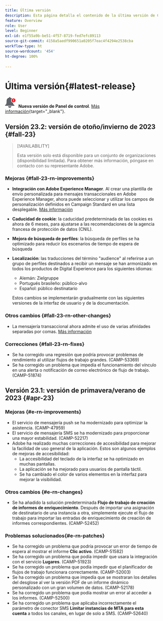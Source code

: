 ```yaml
---
title: Última versión
description: Esta página detalla el contenido de la última versión de Campaign Standard
feature: Overview
role: User
level: Beginner
exl-id: e1f55a9b-be51-4f57-8719-fed7efc89113
source-git-commit: 4158a5aedf990651a0205f7eac4f4294e2538cba
workflow-type: ht
source-wordcount: '454'
ht-degree: 100%

---
```



# Última versión{#latest-release}

![Panel de control](assets/do-not-localize/cp-icon.png) **Nueva versión de Panel de control**. [Más información](https://experienceleague.adobe.com/docs/control-panel/using/release-notes.html?lang=es){target="_blank"}.



## Versión 23.2: versión de otoño/invierno de 2023 {#fall-23}

>[!AVAILABILITY]
>
>Esta versión solo está disponible para un conjunto de organizaciones (disponibilidad limitada). Para obtener más información, póngase en contacto con su representante Adobe.

### Mejoras {#fall-23-rn-improvements}

* **Integración con Adobe Experience Manager**. Al crear una plantilla de envío personalizada para mensajes transaccionales en Adobe Experience Manager, ahora puede seleccionar y utilizar los campos de personalización definidos en Campaign Standard en una lista desplegable. [Más información](../../integrating/using/creating-email-experience-manager.md)

* **Caducidad de cookie**: la caducidad predeterminada de las cookies es ahora de 6 meses, para ajustarse a las recomendaciones de la agencia francesa de protección de datos (CNIL).

* **Mejora de búsqueda de perfiles**: la búsqueda de perfiles se ha optimizado para reducir los escenarios de tiempo de espera de búsqueda

* **Localización**: las traducciones del término &quot;audience&quot; al referirse a un grupo de perfiles destinados a recibir un mensaje se han armonizado en todos los productos de Digital Experience para los siguientes idiomas:

   * Alemán: Zielgruppe
   * Portugués brasileño: público-alvo
   * Español: público destinatario

  Estos cambios se implementarán gradualmente con las siguientes versiones de la interfaz de usuario y de la documentación.


### Otros cambios {#fall-23-rn-other-changes}

* La mensajería transaccional ahora admite el uso de varias afinidades separadas por comas. [Más información](../../sending/using/managing-typologies.md)

### Correcciones {#fall-23-rn-fixes}

* Se ha corregido una regresión que podría provocar problemas de rendimiento al utilizar flujos de trabajo grandes. (CAMP-53369)
* Se ha corregido un problema que impedía el funcionamiento del vínculo en una alerta o notificación de correo electrónico de flujo de trabajo. (CAMP-51874)

## Versión 23.1: versión de primavera/verano de 2023 {#apr-23}

### Mejoras {#e-rn-improvements}

* El servicio de mensajería push se ha modernizado para optimizar la asistencia. (CAMP-47959)
* El servicio de mensajería SMS se ha modernizado para proporcionar una mayor estabilidad. (CAMP-52217)
* Adobe ha realizado muchas correcciones de accesibilidad para mejorar la facilidad de uso general de la aplicación. Estos son algunos ejemplos de mejoras de accesibilidad:
   * La accesibilidad del teclado de la interfaz se ha optimizado en muchas pantallas.
   * La aplicación se ha mejorado para usuarios de pantalla táctil.
   * Se ha cambiado el color de varios elementos en la interfaz para mejorar la visibilidad.

### Otros cambios {#e-rn-changes}

* Se ha añadido la solución predeterminada **Flujo de trabajo de creación de informes de enriquecimiento**. Después de importar una asignación de destinatario de una instancia a otra, simplemente ejecute el flujo de trabajo para importar las entradas de enriquecimiento de creación de informes correspondientes. (CAMP-52452)

### Problemas solucionados{#e-rn-patches}

* Se ha corregido un problema que podría provocar un error de tiempo de espera al mostrar el informe **Clic activo**. (CAMP-51582)
* Se ha corregido un problema que podía impedir que usara la integración con el servicio **Lugares**. (CAMP-51923)
* Se ha corregido un problema que podía impedir que el planificador de flujos de trabajo funcionara correctamente. (CAMP-52003)
* Se ha corregido un problema que impedía que se mostraran los detalles del desglose al ver la versión PDF de un informe dinámico personalizado con un gran volumen de datos. (CAMP-52178)
* Se ha corregido un problema que podía mostrar un error al acceder a los informes. (CAMP-52500)
* Se ha corregido un problema que aplicaba incorrectamente el parámetro de conector SMS **Limitar instancias de MTA para esta cuenta** a todos los canales, en lugar de solo a SMS. (CAMP-52640)
